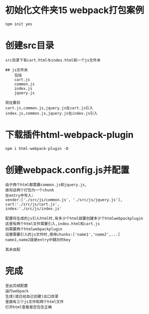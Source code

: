 # 初始化文件夹15 webpack打包案例
    npm init yes


# 创建src目录
    src目录下有cart.html与index.html和一个js文件夹

    ## js文件夹
        包括
        cart.js
        common.js
        index.js
        jquery.js
    
    现在要将
    cart.js,common.js,jquery.js在cart.js引入
    index.js,common.js,jquery.js在index.js引入

# 下载插件html-webpack-plugin
    npm i html-webpack-plugin -D

# 创建webpack.config.js并配置

    由于两个html都需要common.js和jquery.js,
    故将这两个打包为一个chunk
    在entry中写入:
    vender:['./src/js/common.js', './src/js/jquery.js'],
    cart:'./src/js/cart.js',
    index:'./src/js/index.js'

    配置将生成的js引入html时,有多少个html就要创建多少个htmlwebpackplugin
    这里有两个html文件需要引入,index.html和cart.js
    则需要两个htmlwebpackplugin
    设置需要引入的js文件时,使用chunks:['name1','name2',...]
    name1,name2就是entry中键对的key

    其余自配

# 完成
    至此完成配置
    运行webpack
    生成(或已经自己创建)出口目录
    里面有三个js文件和两个html文件
    打开html查看是否包含正确
    


